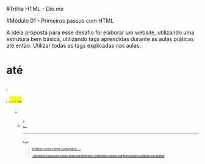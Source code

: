 #Trilha HTML - Dio.me

#Módulo 01 - Primeiros passos com HTML

A ideia proposta para esse desafio foi elaborar um website, utilizando uma estrutura bem básica, utilizando tags aprendidas durante as aulas práticas até então.
Utilizar todas as tags explicadas nas aulas: <h1> até <h6>, <p>, <mark>, <small>, <i>, <u>, <strong>, <ol>, <ul>, <li>, <a>, <hr>, <sub>, <sup>, <blockquote>
Utilizar novas tags sugeridas: <font>, <del>, <p>, <abbr> (a ideia é buscar estas tags na internet, entender como ela funciona e utilizar no texto)

